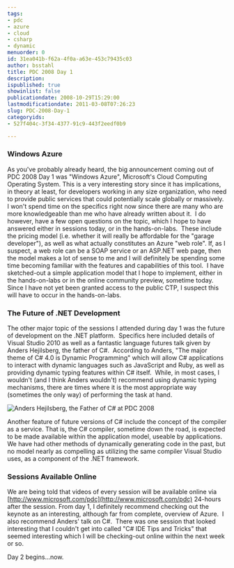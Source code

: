```yaml
---
tags:
- pdc
- azure
- cloud
- csharp
- dynamic
menuorder: 0
id: 31ea041b-f62a-4f0a-a63e-453c79435c03
author: bsstahl
title: PDC 2008 Day 1
description: 
ispublished: true
showinlist: false
publicationdate: 2008-10-29T15:29:00
lastmodificationdate: 2011-03-08T07:26:23
slug: PDC-2008-Day-1
categoryids:
- 527f404c-3f34-4377-91c9-443f2eedf0b9

---
```


### Windows Azure

As you've probably already heard, the big announcement coming out of PDC 2008 Day 1 was "Windows Azure", Microsoft's Cloud Computing Operating System. This is a very interesting story since it has implications, in theory at least, for developers working in any size organization, who need to provide public services that could potentially scale globally or massively. I won't spend time on the specifics right now since there are many who are more knowledgeable than me who have already written about it.  I do however, have a few open questions on the topic, which I hope to have answered either in sessions today, or in the hands-on-labs.  These include the pricing model (i.e. whether it will really be affordable for the "garage developer"), as well as what actually constitutes an Azure "web role". If, as I suspect, a web role can be a SOAP service or an ASP.NET web page, then the model makes a lot of sense to me and I will definitely be spending some time becoming familiar with the features and capabilities of this tool.  I have sketched-out a simple application model that I hope to implement, either in the hands-on-labs or in the online community preview, sometime today.  Since I have not yet been granted access to the public CTP, I suspect this will have to occur in the hands-on-labs.

### The Future of .NET Development

The other major topic of the sessions I attended during day 1 was the future of development on the .NET platform.  Specifics here included details of Visual Studio 2010 as well as a fantastic language futures talk given by Anders Hejilsberg, the father of C#.  According to Anders, "The major theme of C# 4.0 is Dynamic Programming" which will allow C# applications to interact with dynamic languages such as JavaScript and Ruby, as well as providing dynamic typing features within C# itself.  While, in most cases, I wouldn't (and I think Anders wouldn't) recommend using dynamic typing mechanisms, there are times where it is the most appropriate way (sometimes the only way) of performing the task at hand.

![Anders Hejilsberg, the Father of C# at PDC 2008](http://farm4.static.flickr.com/3185/2980079795_9966620683.jpg)

Another feature of future versions of C# include the concept of the compiler as a service. That is, the C# compiler, sometime down the road, is expected to be made available within the application model, useable by applications. We have had other methods of dynamically generating code in the past, but no model nearly as compelling as utilizing the same compiler Visual Studio uses, as a component of the .NET framework.

### Sessions Available Online

We are being told that videos of every session will be available online via [http://www.microsoft.com/pdc](http://www.microsoft.com/pdc) 24-hours after the session. From day 1, I definitely recommend checking out the keynote as an interesting, although far from complete, overview of Azure.  I also recommend Anders' talk on C#.  There was one session that looked interesting that I couldn't get into called "C# IDE Tips and Tricks" that seemed interesting which I will be checking-out online within the next week or so.

Day 2 begins...now.

